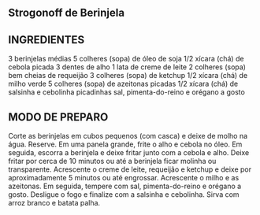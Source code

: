 ## Strogonoff de Berinjela


## INGREDIENTES

3 berinjelas médias
5 colheres (sopa) de óleo de soja
1/2 xícara (chá) de cebola picada
3 dentes de alho
1 lata de creme de leite
2 colheres (sopa) bem cheias de requeijão
3 colheres (sopa) de ketchup
1/2 xícara (chá) de milho verde
5 colheres (sopa) de azeitonas picadas
1/2 xícara (chá) de salsinha e cebolinha picadinhas
sal, pimenta-do-reino e orégano a gosto

## MODO DE PREPARO

Corte as berinjelas em cubos pequenos (com casca) e deixe de molho na água.
Reserve.
Em uma panela grande, frite o alho e cebola no óleo.
Em seguida, escorra a berinjela e deixe fritar junto com a cebola e alho.
Deixe fritar por cerca de 10 minutos ou até a berinjela ficar molinha ou transparente.
Acrescente o creme de leite, requeijão e ketchup e deixe por aproximadamente 5 minutos ou até engrossar.
Acrescente o milho e as azeitonas.
Em seguida, tempere com sal, pimenta-do-reino e orégano a gosto.
Desligue o fogo e finalize com a salsinha e cebolinha.
Sirva com arroz branco e batata palha.
